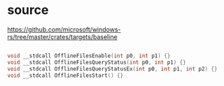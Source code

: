# source

<https://github.com/microsoft/windows-rs/tree/master/crates/targets/baseline>

```c

void __stdcall OfflineFilesEnable(int p0, int p1) {}
void __stdcall OfflineFilesQueryStatus(int p0, int p1) {}
void __stdcall OfflineFilesQueryStatusEx(int p0, int p1, int p2) {}
void __stdcall OfflineFilesStart() {}

```
